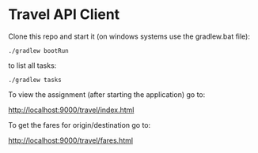 Travel API Client 
=================

Clone this repo and start it (on windows systems use the gradlew.bat file):

`./gradlew bootRun`

to list all tasks:

`./gradlew tasks`

To view the assignment (after starting the application) go to:

[http://localhost:9000/travel/index.html](http://localhost:9000/travel/index.html)

To get the fares for origin/destination go to:

[http://localhost:9000/travel/fares.html](http://localhost:9000/travel/fares.html)
